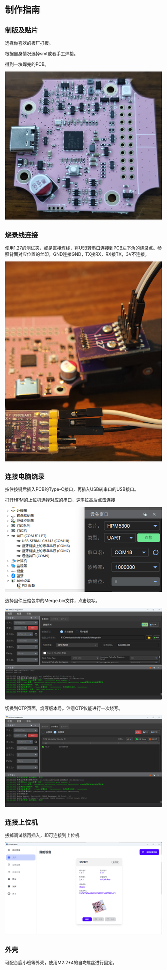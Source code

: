 # 制作指南

## 制版及贴片

选择你喜欢的板厂打板。

根据自身情况选择smt或者手工焊接。

得到一块焊完的PCB。

![hslink_v1.3.1实物图](img/hslink_v1.3.1_pcb.jpg)

## 烧录线连接

使用1.27的测试夹，或是直接焊线，将USB转串口连接到PCB左下角的烧录点。参照背面对应位置的丝印，GND连接GND，TX接RX，RX接TX，3V不连接。

![hslink_connction](img/hslink_connction.jpg)

## 连接电脑烧录

按住按键后插入PCB的Type-C接口，再插入USB转串口的USB接口。

打开HPM的上位机选择对应的串口，速率拉高后点击连接

![hpmprog](img/hpm_prog_select.png)

选择固件压缩包中的Merge.bin文件，点击烧写。

![hpm_prog_download](img/hpm_prog_download.png)

切换到OTP页面，烧写版本号。注意OTP仅能进行一次烧写。

![hpm_prog_otp](img/hpm_prog_otp.png)

## 连接上位机

拔掉调试器再插入，即可连接到上位机

![hslink_nexus](img/hslink_nexus.png)

## 外壳

可配合鹿小班等外壳，使用M2.2*4的自攻螺丝进行固定。